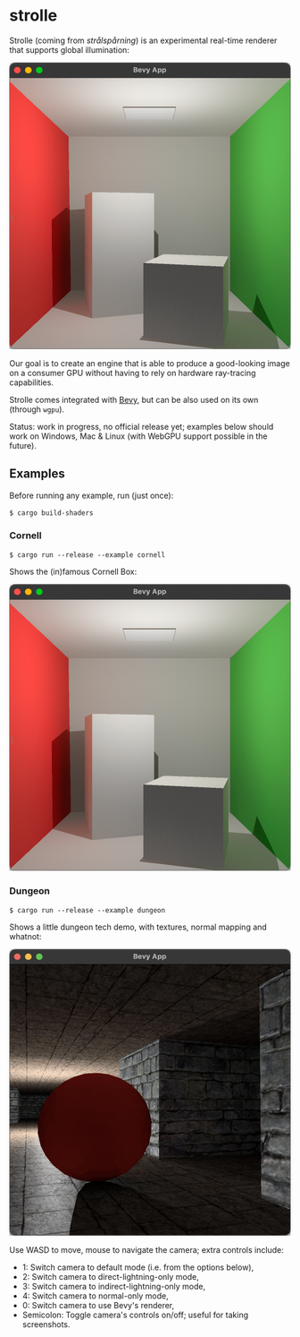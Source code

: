 # strolle

Strolle (coming from _strålspårning_) is an experimental real-time renderer that
supports global illumination:

<p align="center">
  <img width="512" height="512" src="_readme/cornell.png">
</p>

Our goal is to create an engine that is able to produce a good-looking image on
a consumer GPU without having to rely on hardware ray-tracing capabilities.

Strolle comes integrated with [Bevy](https://bevyengine.org/), but can be also
used on its own (through `wgpu`).

Status: work in progress, no official release yet; examples below should work on
Windows, Mac & Linux (with WebGPU support possible in the future).

## Examples

Before running any example, run (just once):

``` shell
$ cargo build-shaders
```

### Cornell

``` shell
$ cargo run --release --example cornell
```

Shows the (in)famous Cornell Box:

<p align="center">
  <img width="512" height="512" src="_readme/cornell.png">
</p>

### Dungeon

``` shell
$ cargo run --release --example dungeon
```

Shows a little dungeon tech demo, with textures, normal mapping and whatnot:

<p align="center">
  <img width="512" height="512" src="_readme/dungeon.png">
</p>

Use WASD to move, mouse to navigate the camera; extra controls include:

- 1: Switch camera to default mode (i.e. from the options below),
- 2: Switch camera to direct-lightning-only mode,
- 3: Switch camera to indirect-lightning-only mode,
- 4: Switch camera to normal-only mode,
- 0: Switch camera to use Bevy's renderer,
- Semicolon: Toggle camera's controls on/off; useful for taking screenshots.
